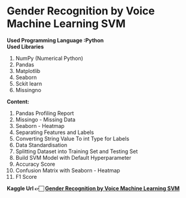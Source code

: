 # Gender Recognition by Voice Machine Learning SVM
<b>Used Programming Language :Python</b><br>
<b>Used Libraries</b>
<ol>
 <li>NumPy (Numerical Python)</li>
 <li>Pandas</li>
 <li>Matplotlib</li>
 <li>Seaborn</li>
 <li>Sckit learn</li>
 <li>Missingno</li>
</ol>
<b>Content:</b>
<ol>
<li>Pandas Profiling Report</li>
<li>Missingo - Missing Data</li>
<li>Seaborn - Heatmap</li>
<li>Separating Features and Labels</li>
<li>Converting String Value To int Type for Labels</li>
<li>Data Standardisation</li>
<li>Splitting Dataset into Training Set and Testing Set</li>
<li>Build SVM Model with Default Hyperparameter</li>
<li>Accuracy Score</li>
<li>Confusion Matrix with Seaborn - Heatmap</li>
<li>F1 Score</li>
</ol>
<b>Kaggle Url 👉🏻 <a href="https://www.kaggle.com/ismailsefa/gender-recognition-by-voice-machine-learning-svm">Gender Recognition by Voice Machine Learning SVM</a></b>
